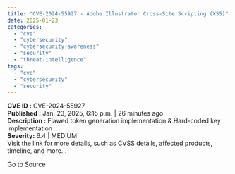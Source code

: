 ```yaml
---
title: "CVE-2024-55927 - Adobe Illustrator Cross-Site Scripting (XSS)"
date: 2025-01-23
categories: 
  - "cve"
  - "cybersecurity"
  - "cybersecurity-awareness"
  - "security"
  - "threat-intelligence"
tags: 
  - "cve"
  - "cybersecurity"
  - "security"
---
```


**CVE ID :** CVE-2024-55927  
**Published :** Jan. 23, 2025, 6:15 p.m. | 26 minutes ago  
**Description :** Flawed token generation implementation & Hard-coded key implementation  
**Severity:** 6.4 | MEDIUM  
Visit the link for more details, such as CVSS details, affected products, timeline, and more...

Go to Source

